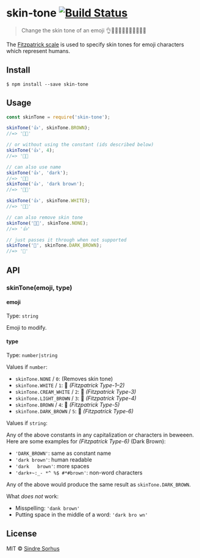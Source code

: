 # skin-tone [![Build Status](https://travis-ci.org/sindresorhus/skin-tone.svg?branch=master)](https://travis-ci.org/sindresorhus/skin-tone)

> Change the skin tone of an emoji 👌👌🏻👌🏼👌🏽👌🏾👌🏿

The [Fitzpatrick scale](https://en.wikipedia.org/wiki/Fitzpatrick_scale#Unicode) is used to specify skin tones for emoji characters which represent humans.


## Install

```
$ npm install --save skin-tone
```


## Usage

```js
const skinTone = require('skin-tone');

skinTone('👍', skinTone.BROWN);
//=> '👍🏾'

// or without using the constant (ids described below)
skinTone('👍', 4);
//=> '👍🏾

// can also use name
skinTone('👍', 'dark');
//=> '👍🏾
skinTone('👍', 'dark brown');
//=> '👍🏿'

skinTone('👍', skinTone.WHITE);
//=> '👍🏻'

// can also remove skin tone
skinTone('👍🏾', skinTone.NONE);
//=> '👍'

// just passes it through when not supported
skinTone('🦄', skinTone.DARK_BROWN);
//=> '🦄'
```


## API

### skinTone(emoji, type)

#### emoji

Type: `string`

Emoji to modify.

#### type

Type: `number|string`

Values if `number`:

- `skinTone.NONE` / `0`: (Removes skin tone)
- `skinTone.WHITE` / `1`: 🏻         *(Fitzpatrick Type-1–2)*
- `skinTone.CREAM_WHITE` / `2`: 🏼   *(Fitzpatrick Type-3)*
- `skinTone.LIGHT_BROWN` / `3`: 🏽   *(Fitzpatrick Type-4)*
- `skinTone.BROWN` / `4`: 🏾         *(Fitzpatrick Type-5)*
- `skinTone.DARK_BROWN` / `5`: 🏿    *(Fitzpatrick Type-6)*

Values if `string`:

Any of the above constants in any capitalization or characters in beweeen. Here are some examples for *(Fitzpatrick Type-6)* (Dark Brown):

- `'DARK_BROWN'`: same as constant name
- `'dark brown'`: human readable
- `'dark   brown'`: more spaces
- `'dark+~:_- *^ %$ #*#brown'`: non-word characters

Any of the above would produce the same result as `skinTone.DARK_BROWN`.

What *does not* work:

- Misspelling: `'dank brown'`
- Putting space in the middle of a word: `'dark bro wn'`


## License

MIT © [Sindre Sorhus](https://sindresorhus.com)
